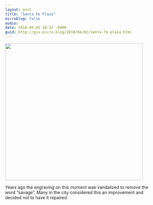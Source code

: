 ```yaml
---
layout: post
title: "Santa Fe Plaza"
microblog: false
audio: 
date: 2018-04-02 10:32 -0400
guid: http://gio.micro.blog/2018/04/02/santa-fe-plaza.html
---
```


<a href="http://microblog.stevegio.net/uploads/2018/e3a000c936.jpg"><img src="http://microblog.stevegio.net/uploads/2018/e3a000c936.jpg" width="450" height="600" style="height: auto;" class="sunlit_image" /></a>

Years ago the engraving on this moment was vandalized to remove the word “savage”. Many in the city considered this an improvement and decided not to have it repaired.
